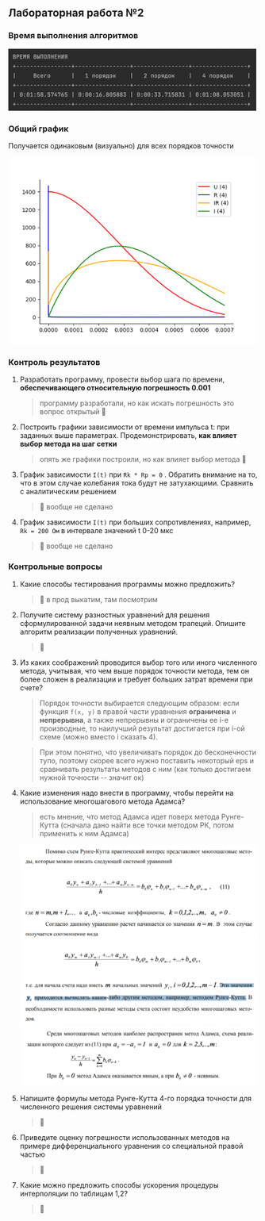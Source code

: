 ## Лабораторная работа №2

### Время выполнения алгоритмов

<img src="img/time.png" width="500px">

### Общий график 

Получается одинаковым (визуально) для всех порядков точности

<img src="img/runge_kutt_4.png">



### Контроль результатов

1. Разработать программу, провести выбор шага по времени, **обеспечивающего относительную погрешность 0.001**

   > программу разработали, но как искать погрешность это вопрос открытый 👀

2. Построить графики зависимости от времени импульса t: при заданных выше параметрах. Продемонстрировать, **как влияет выбор метода на шаг сетки**

   > опять же графики построили, но как влияет выбор метода 👀

3. График зависимости `I(t)` при `Rk * Rp = 0` . Обратить внимание на то, что в этом случае колебания тока будут не затухающими. Сравнить с аналитическим решением

   > 📍 вообще не сделано

4. График зависимости `I(t)` при больших сопротивлениях, например, `Rk = 200 Ом` в интервале значений t 0-20 мкс

   > 📍 вообще не сделано



### Контрольные вопросы

1. Какие способы тестирования программы можно предложить?

   > 📍 в прод выкатим, там посмотрим

2. Получите систему разностных уравнений для решения сформулированной задачи неявным методом трапеций. Опишите алгоритм реализации полученных уравнений.

   > 📍

3. Из каких соображений проводится выбор того или иного численного метода, учитывая, что чем выше порядок точности метода, тем он более сложен в реализации и требует больших затрат времени при счете?

   > Порядок точности выбирается следующим образом: если функция `f(x, y)` в правой части уравнения **ограничена** и **непрерывна**, а также непрерывны и ограничены ее i-е производные, то наилучший результат достигается при i-ой схеме (можно вместо i сказать 4).

   > При этом понятно, что увеличивать порядок до бесконечности тупо, поэтому скорее всего нужно поставить некоторый eps и сравнивать результаты методов с ним (как только достигаем нужной точности -- значит ок)

4. Какие изменения надо внести в программу, чтобы перейти на использование многошагового метода Адамса?

   > есть мнение, что метод Адамса идет поверх метода Рунге-Кутта (сначала дано найти все точки методом РК, потом применить к ним Адамса)

   <img src="img/adamc.png" width="600px">

   <img src="img/adamc_2.jpg" width="600px">

5. Напишите формулы метода Рунге-Кутта 4-го порядка точности для численного решения системы уравнений

   > 📍

6. Приведите оценку погрешности использованных методов на примере дифференциального уравнения со специальной правой частью

   > 📍

7. Какие можно предложить способы ускорения процедуры интерполяции по таблицам 1,2?

   > 📍
